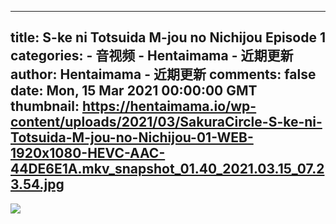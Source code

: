 
---
title: S-ke ni Totsuida M-jou no Nichijou Episode 1
categories: 
    - 音视频
    - Hentaimama - 近期更新
author: Hentaimama - 近期更新
comments: false
date: Mon, 15 Mar 2021 00:00:00 GMT
thumbnail: https://hentaimama.io/wp-content/uploads/2021/03/SakuraCircle-S-ke-ni-Totsuida-M-jou-no-Nichijou-01-WEB-1920x1080-HEVC-AAC-44DE6E1A.mkv_snapshot_01.40_2021.03.15_07.23.54.jpg
---

<div>   
<img src="https://hentaimama.io/wp-content/uploads/2021/03/SakuraCircle-S-ke-ni-Totsuida-M-jou-no-Nichijou-01-WEB-1920x1080-HEVC-AAC-44DE6E1A.mkv_snapshot_01.40_2021.03.15_07.23.54.jpg" referrerpolicy="no-referrer">  
</div>
            